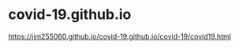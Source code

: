 # covid-19.github.io

<!-- visit webside -->
https://jim255060.github.io/covid-19.github.io/covid-19/covid19.html
